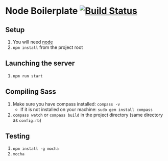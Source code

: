 # Node Boilerplate [![Build Status](https://travis-ci.org/gbrassey/node-boilerplate.svg?branch=master)](https://travis-ci.org/gbrassey/node-boilerplate)

## Setup

1. You will need [node](http://nodejs.org "node.js")
1. ```npm install``` from the project root

## Launching the server

1. ```npm run start```

## Compiling Sass

1. Make sure you have compass installed: ```compass -v```
	* If it is not installed on your machine: ```sudo gem install compass```
1. ```compass watch``` or ```compass build``` in the project directory (same directory as ```config.rb```)

## Testing

1. ```npm install -g mocha```
1. ```mocha```
